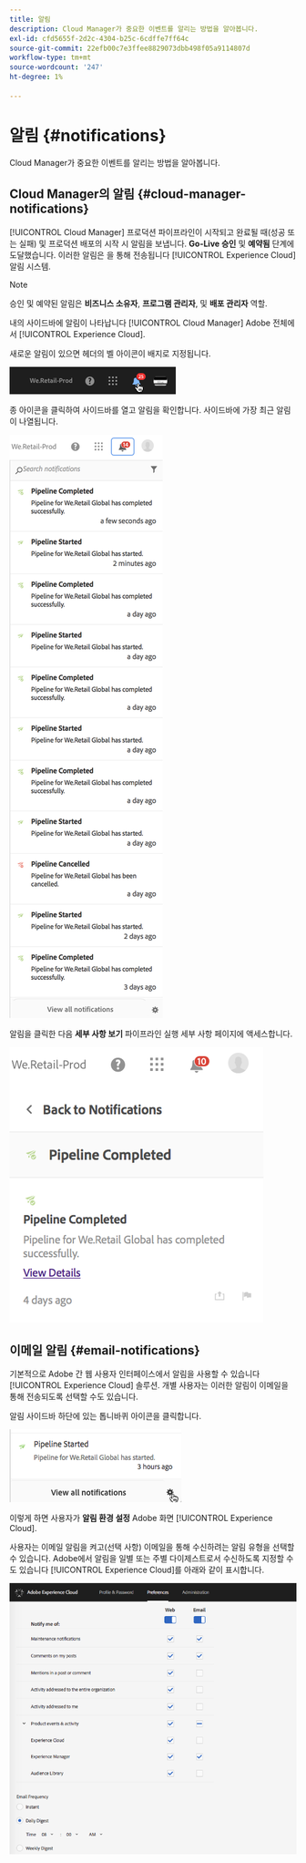```yaml
---
title: 알림
description: Cloud Manager가 중요한 이벤트를 알리는 방법을 알아봅니다.
exl-id: cfd5655f-2d2c-4304-b25c-6cdffe7ff64c
source-git-commit: 22efb00c7e3ffee8829073dbb498f05a9114807d
workflow-type: tm+mt
source-wordcount: '247'
ht-degree: 1%

---
```



# 알림 {#notifications}

Cloud Manager가 중요한 이벤트를 알리는 방법을 알아봅니다.

## Cloud Manager의 알림 {#cloud-manager-notifications}

[!UICONTROL Cloud Manager] 프로덕션 파이프라인이 시작되고 완료될 때(성공 또는 실패) 및 프로덕션 배포의 시작 시 알림을 보냅니다. **Go-Live 승인** 및 **예약됨** 단계에 도달했습니다. 이러한 알림은 을 통해 전송됩니다 [!UICONTROL Experience Cloud] 알림 시스템.

>[!NOTE]
>
>승인 및 예약된 알림은 **비즈니스 소유자**, **프로그램 관리자**, 및 **배포 관리자** 역할.

내의 사이드바에 알림이 나타납니다 [!UICONTROL Cloud Manager] Adobe 전체에서 [!UICONTROL Experience Cloud].

새로운 알림이 있으면 헤더의 벨 아이콘이 배지로 지정됩니다.

![알림 아이콘](/help/assets/image2018-7-12_11-52-40.png)

종 아이콘을 클릭하여 사이드바를 열고 알림을 확인합니다. 사이드바에 가장 최근 알림이 나열됩니다.

![알림 사이드바](/help/assets/screen_shot_2018-07-20at91406pm.png)

알림을 클릭한 다음 **세부 사항 보기** 파이프라인 실행 세부 사항 페이지에 액세스합니다.

![세부 사항 보기](/help/assets/screen_shot_2018-08-14at43503pm.png)

## 이메일 알림 {#email-notifications}

기본적으로 Adobe 간 웹 사용자 인터페이스에서 알림을 사용할 수 있습니다 [!UICONTROL Experience Cloud] 솔루션. 개별 사용자는 이러한 알림이 이메일을 통해 전송되도록 선택할 수도 있습니다.

알림 사이드바 하단에 있는 톱니바퀴 아이콘을 클릭합니다.

![알림 설정 아이콘](/help/assets/image2018-7-12_12-8-19.png)

이렇게 하면 사용자가 **알림 환경 설정** Adobe 화면 [!UICONTROL Experience Cloud].

사용자는 이메일 알림을 켜고(선택 사항) 이메일을 통해 수신하려는 알림 유형을 선택할 수 있습니다. Adobe에서 알림을 일별 또는 주별 다이제스트로서 수신하도록 지정할 수도 있습니다 [!UICONTROL Experience Cloud]를 아래와 같이 표시합니다.

![알림 설정](/help/assets/image2018-7-12_12-10-51.png)
